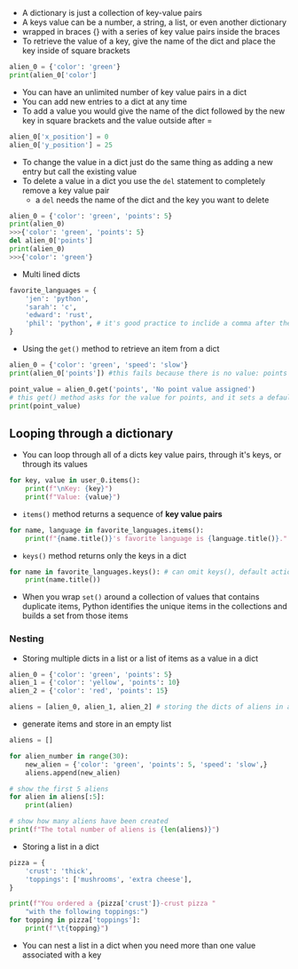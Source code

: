 - A dictionary is just a collection of key-value pairs
- A keys value can be a number, a string, a list, or even another dictionary
- wrapped in braces {} with a series of key value pairs inside the braces
- To retrieve the value of a key, give the name of the dict and place the key inside of square brackets
```python
alien_0 = {'color': 'green'}
print(alien_0['color']
```
- You can have an unlimited number of key value pairs in a dict
- You can add new entries to a dict at any time
- To add a value you would give the name of the dict followed by the new key in square brackets and the value outside after =
```python
alien_0['x_position'] = 0
alien_0['y_position'] = 25
```
- To change the value in a dict just do the same thing as adding a new entry but call the existing value
- To delete a value in a dict you use the `del` statement to completely remove a key value pair
	- a `del` needs the name of the dict and the key you want to delete
```python
alien_0 = {'color': 'green', 'points': 5}
print(alien_0)
>>>{'color': 'green', 'points': 5}
del alien_0['points']
print(alien_0)
>>>{'color': 'green'}
```
- Multi lined dicts
```python
favorite_languages = {
    'jen': 'python',
    'sarah': 'c',
    'edward': 'rust',
    'phil': 'python', # it's good practice to inclide a comma after the last value, so you are ready to add more later
}
```
- Using the `get()` method to retrieve an item from a dict
```python
alien_0 = {'color': 'green', 'speed': 'slow'}
print(alien_0['points']) #this fails because there is no value: points

point_value = alien_0.get('points', 'No point value assigned')
# this get() method asks for the value for points, and it sets a default value for it if it doesn't exist
print(point_value)
```
## Looping through a dictionary
- You can loop through all of a dicts key value pairs, through it's keys, or through its values
```python
for key, value in user_0.items():
    print(f"\nKey: {key}")
    print(f"Value: {value}")
```
- `items()` method returns a sequence of **key value pairs**
```python 
for name, language in favorite_languages.items():
    print(f"{name.title()}'s favorite language is {language.title()}."
```
- `keys()` method returns only the keys in a dict
```python
for name in favorite_languages.keys(): # can omit keys(), default action is too loop through the keys
    print(name.title())
```
- When you wrap `set()` around a collection of values that contains duplicate items, Python identifies the unique items in the collections and builds a set from those items

### Nesting
- Storing multiple dicts in a list or a list of items as a value in a dict
```python
alien_0 = {'color': 'green', 'points': 5}
alien_1 = {'color': 'yellow', 'points': 10}
alien_2 = {'color': 'red', 'points': 15}

aliens = [alien_0, alien_1, alien_2] # storing the dicts of aliens in a list
```
- generate items and store in an empty list
```python
aliens = []

for alien_number in range(30):
    new_alien = {'color': 'green', 'points': 5, 'speed': 'slow',}
    aliens.append(new_alien)

# show the first 5 aliens
for alien in aliens[:5]:
    print(alien)

# show how many aliens have been created
print(f"The total number of aliens is {len(aliens)}")
```
- Storing a list in a dict
```python
pizza = {
    'crust': 'thick',
    'toppings': ['mushrooms', 'extra cheese'],
}

print(f"You ordered a {pizza['crust']}-crust pizza "
    "with the following toppings:")
for topping in pizza['toppings']:
    print(f"\t{topping}")
```
- You can nest a list in a dict when you need more than one value associated with a key